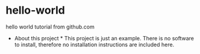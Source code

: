 # hello-world
hello world tutorial from github.com

* About this project *
This project is just an example. There is no software to install, therefore no installation instructions are included here.
